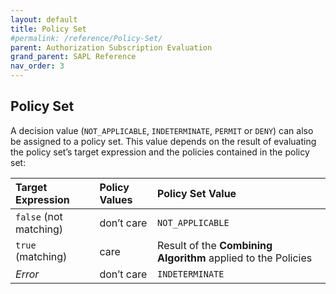 ```yaml
---
layout: default
title: Policy Set
#permalink: /reference/Policy-Set/
parent: Authorization Subscription Evaluation
grand_parent: SAPL Reference
nav_order: 3
---
```


## Policy Set

A decision value (`NOT_APPLICABLE`, `INDETERMINATE`, `PERMIT` or `DENY`) can also be assigned to a policy set. This value depends on the result of evaluating the policy set’s target expression and the policies contained in the policy set:

| **Target Expression** | **Policy Values** | **Policy Set Value** | 
|:------------------|:--------------|:-----------------|
| `false` (not matching) | don’t care | `NOT_APPLICABLE` |  
| `true` (matching) | care | Result of the **Combining Algorithm** applied to the Policies |  
| *Error* | don’t care | `INDETERMINATE` | 
